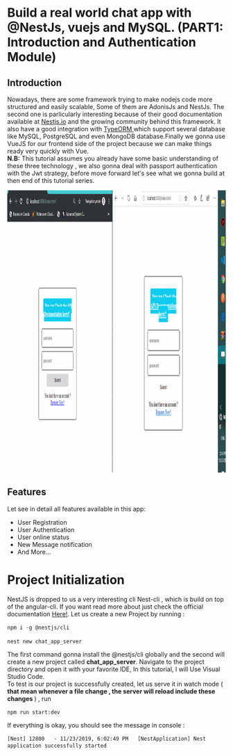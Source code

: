 # Build a real world chat app with @NestJs, vuejs and MySQL. (PART1: Introduction and Authentication Module)

## Introduction

Nowadays, there are some framework trying to make nodejs code more structured and easily scalable, Some of them are AdonisJs and NestJs. The second one is parlicularly interesting because of their good documentation available at <a href="nestjs.io">Nestjs.io</a> and the growing community behind this framework. It also have a good integration with <a href="delightful.typeorm.io">TypeORM </a> which support several database like MySQL, PostgreSQL and even MongoDB database.Finally we gonna use VueJS for our frontend side of the project because we can make things ready very quickly with Vue.
<br><b>N.B:</b> This tutorial assumes you already have some basic understanding of these three technology , we also gonna deal with passport authentication with the Jwt strategy, before move forward let's see what we gonna build at then end of this tutorial series.

<img src='./chat_app_Server.gif' width='100%' height="650px">

## Features

Let see in detail all features available in this app:
<br>

 <ul type="ol">
 <li> User Registration </li>
 <li> User Authentication </li>
 <li> User online status</li>
 <li> New Message notification</li>
 <li> And More...</li>
</ul>

<h1>Project Initialization</h1>
NestJS is dropped to us a very interesting cli Nest-cli , which is build on top of the angular-cli. If you want read more about just check the official documentation <a href='https://nestjs.io'>Here!</a>. Let us create a new Project by running :

```
npm i -g @nestjs/cli

nest new chat_app_server
```

The first command gonna install the @nestjs/cli globally and the second will create a new project called <b>chat_app_server</b>. Navigate to the project directory and open it with your favorite IDE, In this tutorial, I will Use Visual Studio Code.
<br> To test is our project is successfully created, let us serve it in watch mode ( <b>that mean whenever a file change , the server will reload include these changes </b>) , run

```
npm run start:dev
```

If everything is okay, you should see the message in console :

```
[Nest] 12800   - 11/23/2019, 6:02:49 PM   [NestApplication] Nest application successfully started
```
